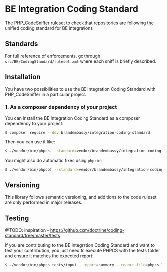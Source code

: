 # BE Integration Coding Standard

The [PHP_CodeSniffer](https://github.com/squizlabs/PHP_CodeSniffer) ruleset to check that
repositories are following the unified coding standard for BE integrations

Standards
---------

For full reference of enforcements, go through `src/BE/CodingStandard/ruleset.xml` where each sniff is briefly described.

Installation
------------

You have two possibilities to use the BE Integration Coding Standard with PHP_CodeSniffer in a particular project.

### 1. As a composer dependency of your project

You can install the BE Integration Coding Standard as a composer dependency to your project:

```bash
$ composer require --dev brandembassy/integration-coding-standard
```

Then you can use it like:

```bash
$ ./vendor/bin/phpcs --standard=vendor/brandembassy/integration-coding-standard /path/to/some/file/to/sniff.php
```

You might also do automatic fixes using `phpcbf`:

```bash
$ ./vendor/bin/phpcbf --standard=vendor/brandembassy/integration-coding-standard /path/to/some/file/to/sniff.php
```

Versioning
----------

This library follows semantic versioning, and additions to the code ruleset
are only performed in major releases.

Testing
-------
@TODO: inspiration - https://github.com/doctrine/coding-standard/tree/master/tests

If you are contributing to the BE Integration Coding Standard and want to test your contribution, you just
need to execute PHPCS with the tests folder and ensure it matches the expected report:

```bash
$ ./vendor/bin/phpcs tests/input --report=summary --report-file=phpcs.log; diff tests/expected_report.txt phpcs.log
```
